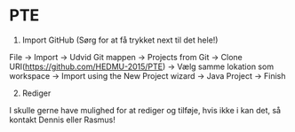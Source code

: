 # PTE
1. Import GitHub (Sørg for at få trykket next til det hele!)

File -> Import -> Udvid Git mappen -> Projects from Git -> Clone URI(https://github.com/HEDMU-2015/PTE)
-> Vælg samme lokation som workspace -> Import using the New Project wizard
-> Java Project -> Finish

2. Rediger

I skulle gerne have mulighed for at rediger og tilføje, hvis ikke i kan det, så kontakt Dennis eller Rasmus!
